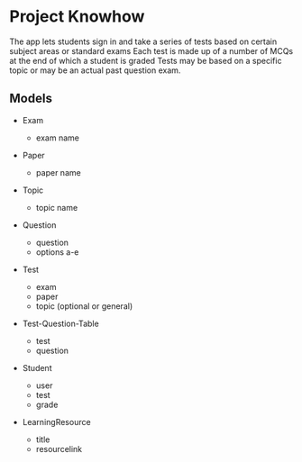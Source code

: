 Project Knowhow
==============

The app lets students sign in and take a series of tests based on certain subject areas or standard exams
Each test is made up of a number of MCQs at the end of which a student is graded
Tests may be based on a specific topic or may be an actual past question exam.

Models
-----
* Exam
  * exam name

* Paper
  * paper name

* Topic
  * topic name

* Question
  * question
  * options a-e

* Test
  * exam
  * paper
  * topic (optional or general)

* Test-Question-Table
  * test
  * question

* Student
  * user
  * test
  * grade

* LearningResource
  * title
  * resourcelink